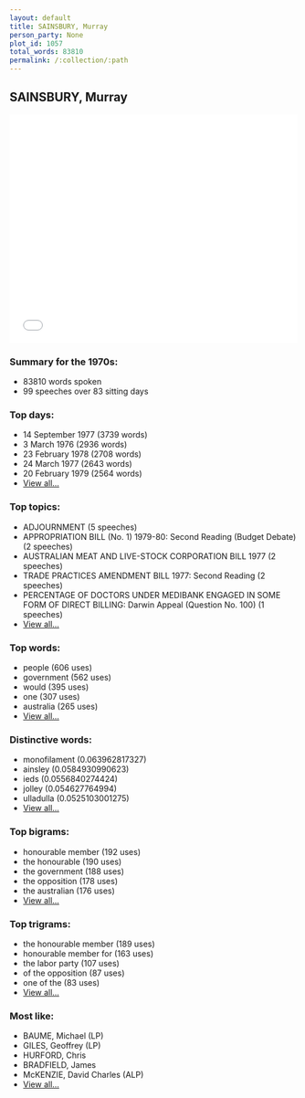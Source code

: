 ```yaml
---
layout: default
title: SAINSBURY, Murray
person_party: None
plot_id: 1057
total_words: 83810
permalink: /:collection/:path
---
```


## SAINSBURY, Murray

<iframe width="100%" height="400" frameborder="0" scrolling="no" src="//plot.ly/~wragge/1057.embed"></iframe>


### Summary for the 1970s:

* 83810 words spoken
* 99 speeches over 83 sitting days


### Top days:

* 14 September 1977 (3739 words)
* 3 March 1976 (2936 words)
* 23 February 1978 (2708 words)
* 24 March 1977 (2643 words)
* 20 February 1979 (2564 words)
* [View all...](days/)


### Top topics:

* ADJOURNMENT (5 speeches)
* APPROPRIATION BILL (No. 1) 1979-80: Second Reading (Budget Debate) (2 speeches)
* AUSTRALIAN MEAT AND LIVE-STOCK CORPORATION BILL 1977 (2 speeches)
* TRADE PRACTICES AMENDMENT BILL 1977: Second Reading (2 speeches)
* PERCENTAGE OF DOCTORS UNDER MEDIBANK ENGAGED IN SOME FORM OF DIRECT BILLING: Darwin Appeal (Question No. 100) (1 speeches)
* [View all...](topics/)


### Top words:

* people (606 uses)
* government (562 uses)
* would (395 uses)
* one (307 uses)
* australia (265 uses)
* [View all...](words/)


### Distinctive words:

* monofilament (0.063962817327)
* ainsley (0.0584930990623)
* ieds (0.0556840274424)
* jolley (0.054627764994)
* ulladulla (0.0525103001275)
* [View all...](sig_words/)


### Top bigrams:

* honourable member (192 uses)
* the honourable (190 uses)
* the government (188 uses)
* the opposition (178 uses)
* the australian (176 uses)
* [View all...](bigrams/)


### Top trigrams:

* the honourable member (189 uses)
* honourable member for (163 uses)
* the labor party (107 uses)
* of the opposition (87 uses)
* one of the (83 uses)
* [View all...](trigrams/)


### Most like:

* BAUME, Michael (LP)
* GILES, Geoffrey (LP)
* HURFORD, Chris 
* BRADFIELD, James 
* McKENZIE, David Charles (ALP)
* [View all...](similarities/)
